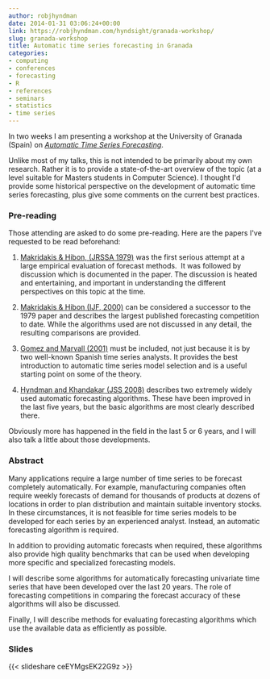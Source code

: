 ```yaml
---
author: robjhyndman
date: 2014-01-31 03:06:24+00:00
link: https://robjhyndman.com/hyndsight/granada-workshop/
slug: granada-workshop
title: Automatic time series forecasting in Granada
categories:
- computing
- conferences
- forecasting
- R
- references
- seminars
- statistics
- time series
---
```


In two weeks I am presenting a workshop at the University of Granada (Spain) on [_Automatic Time Series Forecasting_](http://docto-si.ugr.es/seminario/p-hyndman.html).

Unlike most of my talks, this is not intended to be primarily about my own research. Rather it is to provide a state-of-the-art overview of the topic (at a level suitable for Masters students in Computer Science). I thought I'd provide some historical perspective on the development of automatic time series forecasting, plus give some comments on the current best practices.<!-- more -->


### Pre-reading


Those attending are asked to do some pre-reading. Here are the papers I've requested to be read beforehand:




  1. [Makridakis & Hibon, (JRSSA 1979)](http://www.jstor.org/stable/2345077) was the first serious attempt at a large empirical evaluation of forecast methods.  It was followed by discussion which is documented in the paper. The discussion is heated and entertaining, and important in understanding the different perspectives on this topic at the time.


  2. [Makridakis & Hibon (IJF, 2000)](http://www.forecastingprinciples.com/paperpdf/Makridakia-The%20M3%20Competition.pdf) can be considered a successor to the 1979 paper and describes the largest published forecasting competition to date. While the algorithms used are not discussed in any detail, the resulting comparisons are provided.


  3. [Gomez and Marvall (2001)](http://dx.doi.org/10.1002/9781118032978.ch7) must be included, not just because it is by two well-known Spanish time series analysts. It provides the best introduction to automatic time series model selection and is a useful starting point on some of the theory.


  4. [Hyndman and Khandakar (JSS 2008)](http://www.jstatsoft.org/v27/i03/paper) describes two extremely widely used automatic forecasting algorithms. These have been improved in the last five years, but the basic algorithms are most clearly described there.


Obviously more has happened in the field in the last 5 or 6 years, and I will also talk a little about those developments.


### Abstract


Many applications require a large number of time series to be forecast completely automatically. For example, manufacturing companies often require weekly forecasts of demand for thousands of products at dozens of locations in order to plan distribution and maintain suitable inventory stocks. In these circumstances, it is not feasible for time series models to be developed for each series by an experienced analyst. Instead, an automatic forecasting algorithm is required.

In addition to providing automatic forecasts when required, these algorithms also provide high quality benchmarks that can be used when developing more specific and specialized forecasting models.

I will describe some algorithms for automatically forecasting univariate time series that have been developed over the last 20 years. The role of forecasting competitions in comparing the forecast accuracy of these algorithms will also be discussed.

Finally, I will describe methods for evaluating forecasting algorithms which use the available data as efficiently as possible.



### Slides

{{< slideshare ceEYMgsEK22G9z >}}
